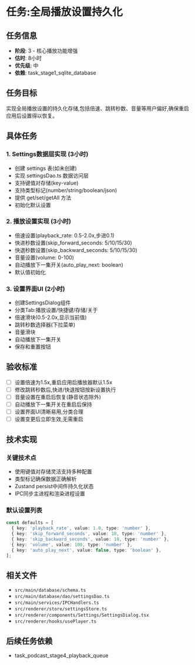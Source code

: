 # 任务:全局播放设置持久化

## 任务信息
- **阶段**: 3 - 核心播放功能增强
- **估时**: 8小时
- **优先级**: 中
- **依赖**: task_stage1_sqlite_database

## 任务目标
实现全局播放设置的持久化存储,包括倍速、跳转秒数、音量等用户偏好,确保重启应用后设置得以恢复。

## 具体任务

### 1. Settings数据层实现 (3小时)
   - 创建 settings 表(如未创建)
   - 实现 settingsDao.ts 数据访问层
   - 支持键值对存储(key-value)
   - 支持类型标记(number/string/boolean/json)
   - 提供 get/set/getAll 方法
   - 初始化默认设置

### 2. 播放设置实现 (3小时)
   - 倍速设置(playback_rate: 0.5-2.0x,步进0.1)
   - 快进秒数设置(skip_forward_seconds: 5/10/15/30)
   - 快退秒数设置(skip_backward_seconds: 5/10/15/30)
   - 音量设置(volume: 0-100)
   - 自动播放下一集开关(auto_play_next: boolean)
   - 默认值初始化

### 3. 设置界面UI (2小时)
   - 创建SettingsDialog组件
   - 分类Tab:播放设置/快捷键/存储/关于
   - 倍速滑块(0.5-2.0x,显示当前值)
   - 跳转秒数选择器(下拉菜单)
   - 音量滑块
   - 自动播放下一集开关
   - 保存和重置按钮

## 验收标准
- [ ] 设置倍速为1.5x,重启应用后播放器默认1.5x
- [ ] 修改跳转秒数后,快进/快退按钮按新设置执行
- [ ] 音量设置在重启后恢复(静音状态除外)
- [ ] 自动播放下一集开关在重启后保持
- [ ] 设置界面UI清晰易用,分类合理
- [ ] 设置变更后立即生效,无需重启

## 技术实现

### 关键技术点
- 使用键值对存储灵活支持多种配置
- 类型标记确保数据正确解析
- Zustand persist中间件持久化状态
- IPC同步主进程和渲染进程设置

### 默认设置列表
```typescript
const defaults = [
  { key: 'playback_rate', value: 1.0, type: 'number' },
  { key: 'skip_forward_seconds', value: 10, type: 'number' },
  { key: 'skip_backward_seconds', value: 10, type: 'number' },
  { key: 'volume', value: 100, type: 'number' },
  { key: 'auto_play_next', value: false, type: 'boolean' },
];
```

## 相关文件
- `src/main/database/schema.ts`
- `src/main/database/dao/settingsDao.ts`
- `src/main/services/IPCHandlers.ts`
- `src/renderer/store/settingsStore.ts`
- `src/renderer/components/Settings/SettingsDialog.tsx`
- `src/renderer/hooks/usePlayer.ts`

## 后续任务依赖
- task_podcast_stage4_playback_queue